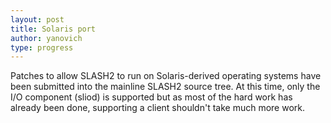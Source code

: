 ```yaml
---
layout: post
title: Solaris port
author: yanovich
type: progress
---
```


Patches to allow SLASH2 to run on Solaris-derived operating systems have
been submitted into the mainline SLASH2 source tree.
At this time, only the I/O component (sliod) is supported but as most of
the hard work has already been done, supporting a client shouldn't take
much more work.

